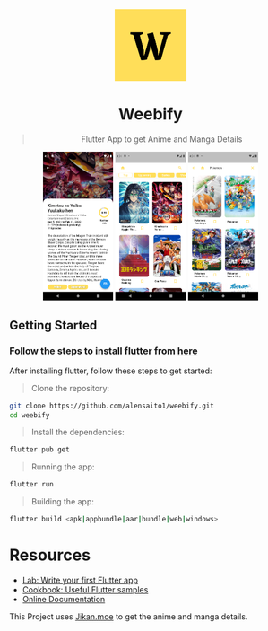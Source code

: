 <div align='center'>

<img src='./assets/icon/icon.png' height=128> 

# Weebify
> Flutter App to get Anime and Manga Details

<img src='./.github/assets/B.png' height=265> <img src='./.github/assets/A.png' height=265> <img src='./.github/assets/C.png' height=265> 

</div>

## Getting Started

### Follow the steps to install flutter from [here](https://flutter.dev/docs/get-started/install/)

After installing flutter, follow these steps to get started:

> Clone the repository:

```sh
git clone https://github.com/alensaito1/weebify.git
cd weebify
```
> Install the dependencies:
```sh
flutter pub get
```
> Running the app:
```sh
flutter run
```
> Building the app:
```sh
flutter build <apk|appbundle|aar|bundle|web|windows>
```

# Resources

- [Lab: Write your first Flutter app](https://flutter.dev/docs/get-started/codelab)
- [Cookbook: Useful Flutter samples](https://flutter.dev/docs/cookbook)
- [Online Documentation](https://flutter.dev/docs)

This Project uses [Jikan.moe](https://jikan.moe/) to get the anime and manga details.